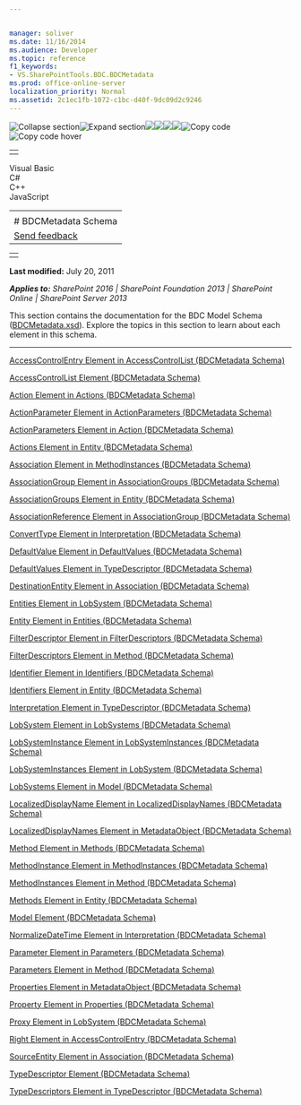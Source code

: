 ```yaml
---


manager: soliver
ms.date: 11/16/2014
ms.audience: Developer
ms.topic: reference
f1_keywords:
- VS.SharePointTools.BDC.BDCMetadata
ms.prod: office-online-server
localization_priority: Normal
ms.assetid: 2c1ec1fb-1072-c1bc-d40f-9dc09d2c9246
---
```


![Collapse
section](../icons/collapse_all.gif "Collapse section")![Expand
section](../icons/expand_all.gif "Expand section")![](../icons/collapse_all.gif)![](../icons/expand_all.gif)![](../icons/dropdown.gif)![](../icons/dropdownHover.gif)![Copy
code](../icons/copycode.gif "Copy code")![Copy code
hover](../icons/copycodeHighlight.gif "Copy code hover")
<table>
<tbody>
<tr class="odd">
<td align="left"></td>
</tr>
</tbody>
</table>

Visual Basic  
C\#  
C++  
JavaScript  

<table>
<tbody>
<tr class="odd">
<td align="left"><span id="runningHeaderText"></span></td>
</tr>
<tr class="even">
<td align="left"># BDCMetadata Schema</td>
</tr>
<tr class="odd">
<td align="left"><span id="headfeedbackarea" class="feedbackhead"><a href="javascript:SubmitFeedback(&#39;docthis@Microsoft.com&#39;,&#39;&#39;,&#39;&#39;,&#39;&#39;,&#39;1.0.18082.1225&#39;,&#39;%0\dThank%20you%20for%20your%20feedback.%20The%20developer%20writing%20teams%20use%20your%20feedback%20to%20improve%20documentation.%20While%20we%20are%20reviewing%20your%20feedback,%20we%20may%20send%20you%20e-mail%20to%20ask%20for%20clarification%20or%20feedback%20on%20a%20solution.%20We%20do%20not%20use%20your%20e-mail%20address%20for%20any%20other%20purpose%20and%20we%20delete%20it%20after%20we%20finish%20our%20review.%0\AFor%20further%20information%20about%20the%20privacy%20policies%20of%20Microsoft,%20please%20see%20http://privacy.microsoft.com/en-us/default.aspx.%0\A%0\d&#39;,&#39;Customer%20feedback&#39;);">Send feedback</a></span></td>
</tr>
</tbody>
</table>

<table>
<colgroup>
<col width="100%" />
</colgroup>
<tbody>
<tr class="odd">
<td align="left"></td>
</tr>
</tbody>
</table>

**Last modified:** July 20, 2011

***Applies to:** SharePoint 2016 | SharePoint Foundation 2013 |
SharePoint Online | SharePoint Server 2013*

This section contains the documentation for the BDC Model Schema
([BDCMetadata.xsd](http://schemas.microsoft.com/windows/2007/BusinessDataCatalog)).
Explore the topics in this section to learn about each element in this
schema.


--------------------------------------------------------------------------------------------------------------------------------------------------------------------------------------------------------------

<span sdata="link">[AccessControlEntry Element in AccessControlList
(BDCMetadata Schema)](accesscontrolentry-element-in-accesscontrollist-bdcmetadata-schema.htm)</span>

<span sdata="link">[AccessControlList Element (BDCMetadata
Schema)](accesscontrollist-element-bdcmetadata-schema.htm)</span>

<span sdata="link">[Action Element in Actions (BDCMetadata
Schema)](action-element-in-actions-bdcmetadata-schema.htm)</span>

<span sdata="link">[ActionParameter Element in ActionParameters
(BDCMetadata Schema)](actionparameter-element-in-actionparameters-bdcmetadata-schema.htm)</span>

<span sdata="link">[ActionParameters Element in Action (BDCMetadata
Schema)](actionparameters-element-in-action-bdcmetadata-schema.htm)</span>

<span sdata="link">[Actions Element in Entity (BDCMetadata
Schema)](actions-element-in-entity-bdcmetadata-schema.htm)</span>

<span sdata="link">[Association Element in MethodInstances (BDCMetadata
Schema)](association-element-in-methodinstances-bdcmetadata-schema.htm)</span>

<span sdata="link">[AssociationGroup Element in AssociationGroups
(BDCMetadata Schema)](associationgroup-element-in-associationgroups-bdcmetadata-schema.htm)</span>

<span sdata="link">[AssociationGroups Element in Entity (BDCMetadata
Schema)](associationgroups-element-in-entity-bdcmetadata-schema.htm)</span>

<span sdata="link">[AssociationReference Element in AssociationGroup
(BDCMetadata Schema)](associationreference-element-in-associationgroup-bdcmetadata-schema.htm)</span>

<span sdata="link">[ConvertType Element in Interpretation (BDCMetadata
Schema)](converttype-element-in-interpretation-bdcmetadata-schema.htm)</span>

<span sdata="link">[DefaultValue Element in DefaultValues (BDCMetadata
Schema)](defaultvalue-element-in-defaultvalues-bdcmetadata-schema.htm)</span>

<span sdata="link">[DefaultValues Element in TypeDescriptor (BDCMetadata
Schema)](defaultvalues-element-in-typedescriptor-bdcmetadata-schema.htm)</span>

<span sdata="link">[DestinationEntity Element in Association
(BDCMetadata Schema)](destinationentity-element-in-association-bdcmetadata-schema.htm)</span>

<span sdata="link">[Entities Element in LobSystem (BDCMetadata
Schema)](entities-element-in-lobsystem-bdcmetadata-schema.htm)</span>

<span sdata="link">[Entity Element in Entities (BDCMetadata
Schema)](entity-element-in-entities-bdcmetadata-schema.htm)</span>

<span sdata="link">[FilterDescriptor Element in FilterDescriptors
(BDCMetadata Schema)](filterdescriptor-element-in-filterdescriptors-bdcmetadata-schema.htm)</span>

<span sdata="link">[FilterDescriptors Element in Method (BDCMetadata
Schema)](filterdescriptors-element-in-method-bdcmetadata-schema.htm)</span>

<span sdata="link">[Identifier Element in Identifiers (BDCMetadata
Schema)](identifier-element-in-identifiers-bdcmetadata-schema.htm)</span>

<span sdata="link">[Identifiers Element in Entity (BDCMetadata
Schema)](identifiers-element-in-entity-bdcmetadata-schema.htm)</span>

<span sdata="link">[Interpretation Element in TypeDescriptor
(BDCMetadata Schema)](interpretation-element-in-typedescriptor-bdcmetadata-schema.htm)</span>

<span sdata="link">[LobSystem Element in LobSystems (BDCMetadata
Schema)](lobsystem-element-in-lobsystems-bdcmetadata-schema.htm)</span>

<span sdata="link">[LobSystemInstance Element in LobSystemInstances
(BDCMetadata Schema)](lobsysteminstance-element-in-lobsysteminstances-bdcmetadata-schema.htm)</span>

<span sdata="link">[LobSystemInstances Element in LobSystem (BDCMetadata
Schema)](lobsysteminstances-element-in-lobsystem-bdcmetadata-schema.htm)</span>

<span sdata="link">[LobSystems Element in Model (BDCMetadata
Schema)](lobsystems-element-in-model-bdcmetadata-schema.htm)</span>

<span sdata="link">[LocalizedDisplayName Element in
LocalizedDisplayNames (BDCMetadata
Schema)](localizeddisplayname-element-in-localizeddisplaynames-bdcmetadata-schema.htm)</span>

<span sdata="link">[LocalizedDisplayNames Element in MetadataObject
(BDCMetadata Schema)](localizeddisplaynames-element-in-metadataobject-bdcmetadata-schema.htm)</span>

<span sdata="link">[Method Element in Methods (BDCMetadata
Schema)](method-element-in-methods-bdcmetadata-schema.htm)</span>

<span sdata="link">[MethodInstance Element in MethodInstances
(BDCMetadata Schema)](methodinstance-element-in-methodinstances-bdcmetadata-schema.htm)</span>

<span sdata="link">[MethodInstances Element in Method (BDCMetadata
Schema)](methodinstances-element-in-method-bdcmetadata-schema.htm)</span>

<span sdata="link">[Methods Element in Entity (BDCMetadata
Schema)](methods-element-in-entity-bdcmetadata-schema.htm)</span>

<span sdata="link">[Model Element (BDCMetadata
Schema)](model-element-bdcmetadata-schema.htm)</span>

<span sdata="link">[NormalizeDateTime Element in Interpretation
(BDCMetadata Schema)](normalizedatetime-element-in-interpretation-bdcmetadata-schema.htm)</span>

<span sdata="link">[Parameter Element in Parameters (BDCMetadata
Schema)](parameter-element-in-parameters-bdcmetadata-schema.htm)</span>

<span sdata="link">[Parameters Element in Method (BDCMetadata
Schema)](parameters-element-in-method-bdcmetadata-schema.htm)</span>

<span sdata="link">[Properties Element in MetadataObject (BDCMetadata
Schema)](properties-element-in-metadataobject-bdcmetadata-schema.htm)</span>

<span sdata="link">[Property Element in Properties (BDCMetadata
Schema)](property-element-in-properties-bdcmetadata-schema.htm)</span>

<span sdata="link">[Proxy Element in LobSystem (BDCMetadata
Schema)](proxy-element-in-lobsystem-bdcmetadata-schema.htm)</span>

<span sdata="link">[Right Element in AccessControlEntry (BDCMetadata
Schema)](right-element-in-accesscontrolentry-bdcmetadata-schema.htm)</span>

<span sdata="link">[SourceEntity Element in Association (BDCMetadata
Schema)](sourceentity-element-in-association-bdcmetadata-schema.htm)</span>

<span sdata="link">[TypeDescriptor Element (BDCMetadata
Schema)](typedescriptor-element-bdcmetadata-schema.htm)</span>

<span sdata="link">[TypeDescriptors Element in TypeDescriptor
(BDCMetadata Schema)](typedescriptors-element-in-typedescriptor-bdcmetadata-schema.htm)</span>








